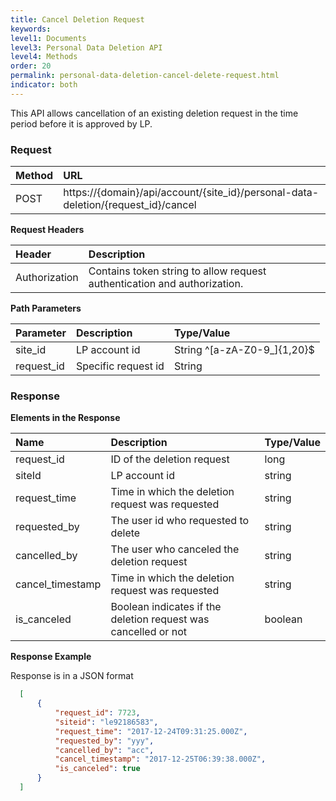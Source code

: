 ```yaml
---
title: Cancel Deletion Request
keywords:
level1: Documents
level3: Personal Data Deletion API
level4: Methods
order: 20
permalink: personal-data-deletion-cancel-delete-request.html
indicator: both
---
```


This API allows cancellation of an existing deletion request in the time period before it is approved by LP.

### Request

 |Method|      URL|
 |:--------  |:---  |
 |POST|  https://{domain}/api/account/{site_id}/personal-data-deletion/{request_id}/cancel |

**Request Headers**

 |Header         |Description  |
 |:------|        :--------  |
 |Authorization|  Contains token string to allow request authentication and authorization.  |

 **Path Parameters**

  |Parameter|  Description|  Type/Value |
  |:------    |:--------    |:--------|
  |site_id|  LP account id|   String ^[a-zA-Z0-9_]{1,20}$|
  |request_id  |Specific request id   |String|

### Response

  **Elements in the Response**

  |Name                 | Description                                                                    | Type/Value
  |:------------------- | :----------------------------------------------------------------------------- | :---------
  |request_id           | ID of the deletion request                                     | long
  |siteId               | LP account id                                  | string
  |request_time         | Time in which the deletion request was requested                                | string
  |requested_by         | The user id who requested to delete     | string
  |cancelled_by         | The user who canceled the deletion request                                | string
  |cancel_timestamp     | Time in which the deletion request was requested                                | string
  |is_canceled          | Boolean indicates if the deletion request was cancelled or not     | boolean


  **Response Example**

  Response is in a JSON format

```json
  [
      {
          "request_id": 7723,
          "siteid": "le92186583",
          "request_time": "2017-12-24T09:31:25.000Z",
          "requested_by": "yyy",
          "cancelled_by": "acc",
          "cancel_timestamp": "2017-12-25T06:39:38.000Z",
          "is_canceled": true
      }
  ]
```
